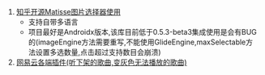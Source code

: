 1. [知乎开源Matisse图片选择器使用](https://github.com/zhihu/Matisse)  
	- 支持自带多语言  
	- 项目最好是Androidx版本,该库目前低于0.5.3-beta3集成使用是会有BUG的(imageEngine方法需要重写,不能使用GlideEngine,maxSelectable方法设置多选数量,点击超过支持数目会崩溃)  
2. [网易云各端插件(听下架的歌曲,变灰色无法播放的歌曲)](https://github.com/meng-chuan/Unlock-netease-cloud-music)
